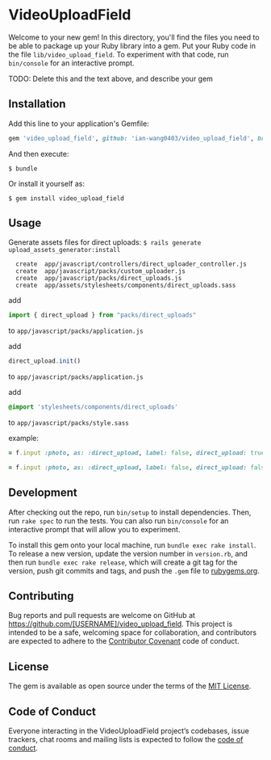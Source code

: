 # VideoUploadField

Welcome to your new gem! In this directory, you'll find the files you need to be able to package up your Ruby library into a gem. Put your Ruby code in the file `lib/video_upload_field`. To experiment with that code, run `bin/console` for an interactive prompt.

TODO: Delete this and the text above, and describe your gem

## Installation

Add this line to your application's Gemfile:

```ruby
gem 'video_upload_field', github: 'ian-wang0403/video_upload_field', branch: 'master' 
```

And then execute:

    $ bundle

Or install it yourself as:

    $ gem install video_upload_field

## Usage

Generate assets files for direct uploads:
    ```
    $ rails generate upload_assets_generator:install
    ```
```
  create  app/javascript/controllers/direct_uploader_controller.js
  create  app/javascript/packs/custom_uploader.js
  create  app/javascript/packs/direct_uploads.js
  create  app/assets/stylesheets/components/direct_uploads.sass
```
add 
```javascript
import { direct_upload } from "packs/direct_uploads"
``` 
to `app/javascript/packs/application.js`

add
```javascript
direct_upload.init()
```
to `app/javascript/packs/application.js`

add
```css
@import 'stylesheets/components/direct_uploads'
```
to `app/javascript/packs/style.sass`

example: 

```ruby
= f.input :photo, as: :direct_upload, label: false, direct_upload: true
```

```ruby
= f.input :photo, as: :direct_upload, label: false, direct_upload: false
```

## Development

After checking out the repo, run `bin/setup` to install dependencies. Then, run `rake spec` to run the tests. You can also run `bin/console` for an interactive prompt that will allow you to experiment.

To install this gem onto your local machine, run `bundle exec rake install`. To release a new version, update the version number in `version.rb`, and then run `bundle exec rake release`, which will create a git tag for the version, push git commits and tags, and push the `.gem` file to [rubygems.org](https://rubygems.org).

## Contributing

Bug reports and pull requests are welcome on GitHub at https://github.com/[USERNAME]/video_upload_field. This project is intended to be a safe, welcoming space for collaboration, and contributors are expected to adhere to the [Contributor Covenant](http://contributor-covenant.org) code of conduct.

## License

The gem is available as open source under the terms of the [MIT License](https://opensource.org/licenses/MIT).

## Code of Conduct

Everyone interacting in the VideoUploadField project’s codebases, issue trackers, chat rooms and mailing lists is expected to follow the [code of conduct](https://github.com/[USERNAME]/video_upload_field/blob/master/CODE_OF_CONDUCT.md).
